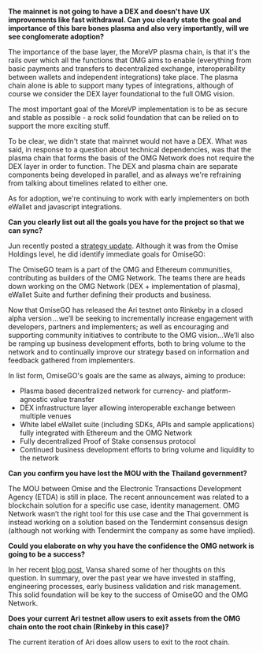 **The mainnet is not going to have a DEX and doesn't have UX improvements like fast withdrawal. Can you clearly state the goal and importance of this bare bones plasma and also very importantly, will we see conglomerate adoption?**

The importance of the base layer, the MoreVP plasma chain, is that it's the rails over which all the functions that OMG aims to enable (everything from basic payments and transfers to decentralized exchange, interoperability between wallets and independent integrations) take place. The plasma chain alone is able to support many types of integrations, although of course we consider the DEX layer foundational to the full OMG vision.

The most important goal of the MoreVP implementation is to be as secure and stable as possible - a rock solid foundation that can be relied on to support the more exciting stuff.

To be clear, we didn't state that mainnet would not have a DEX. What was said, in response to a question about technical dependencies, was that the plasma chain that forms the basis of the OMG Network does not require the DEX layer in order to function. The DEX and plasma chain are separate components being developed in parallel, and as always we're refraining from talking about timelines related to either one.

As for adoption, we're continuing to work with early implementers on both eWallet and javascript integrations.

**Can you clearly list out all the goals you have for the project so that we can sync?**

Jun recently posted a [strategy update](https://medium.com/@jun_omise/omise-holdings-strategy-update-d92180359a9c). Although it was from the Omise Holdings level, he did identify immediate goals for OmiseGO:

The OmiseGO team is a part of the OMG and Ethereum communities, contributing as builders of the OMG Network. The teams there are heads down working on the OMG Network (DEX + implementation of plasma), eWallet Suite and further defining their products and business.

Now that OmiseGO has released the Ari testnet onto Rinkeby in a closed alpha version ... we’ll be seeking to incrementally increase engagement with developers, partners and implementers; as well as encouraging and supporting community initiatives to contribute to the OMG vision...We’ll also be ramping up business development efforts, both to bring volume to the network and to continually improve our strategy based on information and feedback gathered from implementers.

In list form, OmiseGO's goals are the same as always, aiming to produce:

* Plasma based decentralized network for currency- and platform-agnostic value transfer
* DEX infrastructure layer allowing interoperable exchange between multiple venues
* White label eWallet suite (including SDKs, APIs and sample applications) fully integrated with Ethereum and the OMG Network
* Fully decentralized Proof of Stake consensus protocol
* Continued business development efforts to bring volume and liquidity to the network

**Can you confirm you have lost the MOU with the Thailand government?**

The MOU between Omise and the Electronic Transactions Development Agency (ETDA) is still in place. The recent announcement was related to a blockchain solution for a specific use case, identity management. OMG Network wasn’t the right tool for this use case and the Thai government is instead working on a solution based on the Tendermint consensus design (although not working with Tendermint the company as some have implied).

**Could you elaborate on why you have the confidence the OMG network is going to be a success?**

In her recent [blog post](https://medium.com/@vchatBKK/the-road-ahead-for-omisego-5003e76bb95), Vansa shared some of her thoughts on this question. In summary, over the past year we have invested in staffing, engineering processes, early business validation and risk management. This solid foundation will be key to the success of OmiseGO and the OMG Network.

**Does your current Ari testnet allow users to exit assets from the OMG chain onto the root chain (Rinkeby in this case)?**

The current iteration of Ari does allow users to exit to the root chain.
